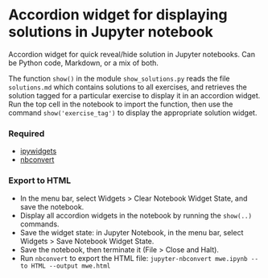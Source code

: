 # Accordion widget for displaying solutions in Jupyter notebook

Accordion widget for quick reveal/hide solution in Jupyter notebooks. Can be Python code, Markdown, or a mix of both.

The function `show()` in the module `show_solutions.py` reads the file `solutions.md` which contains solutions to all exercises, and retrieves the solution tagged for a particular exercise to display it in an accordion widget. Run the top cell in the notebook to import the function, then use the command `show('exercise_tag')` to display the appropriate solution widget.


### Required

- [ipywidgets](https://ipywidgets.readthedocs.io/en/latest/)
- [nbconvert](https://nbconvert.readthedocs.io/en/latest/)


### Export to HTML

- In the menu bar, select Widgets > Clear Notebook Widget State, and save the notebook.
- Display all accordion widgets in the notebook by running the `show(..)` commands.
- Save the widget state: in Jupyter Notebook, in the menu bar, select Widgets > Save Notebook Widget State.
- Save the notebook, then terminate it (File > Close and Halt).
- Run `nbconvert` to export the HTML file: `jupyter-nbconvert mwe.ipynb --to HTML --output mwe.html`
